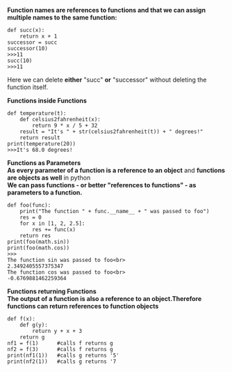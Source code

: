 **Function names are references to functions and that we can assign multiple names to the same function:<br>**
```
def succ(x):
    return x + 1 
successor = succ
successor(10)
>>>11
succ(10)
>>>11
```
Here we can delete **either** "succ" **or** "successor" without deleting the function itself. <br>

**Functions inside Functions**<br>
```
def temperature(t):
    def celsius2fahrenheit(x):
        return 9 * x / 5 + 32    
    result = "It's " + str(celsius2fahrenheit(t)) + " degrees!"
    return result
print(temperature(20))
>>>It's 68.0 degrees!
```
**Functions as Parameters**<br>
**As every parameter of a function is a reference to an object** and **functions are objects as well** in python<br>
**We can pass functions - or better "references to functions" - as parameters to a function.**<br>
```
def foo(func):
    print("The function " + func.__name__ + " was passed to foo")
    res = 0
    for x in [1, 2, 2.5]:
        res += func(x)
    return res
print(foo(math.sin))
print(foo(math.cos))
>>> 
The function sin was passed to foo<br>
2.3492405557375347
The function cos was passed to foo<br>
-0.6769881462259364
```
**Functions returning Functions**<br>
**The output of a function is also a reference to an object.Therefore functions can return references to function objects**<br>
```
def f(x):
    def g(y):
        return y + x + 3 
    return g
nf1 = f(1)      #calls f returns g
nf2 = f(3)      #calls f returns g
print(nf1(1))   #calls g returns '5'
print(nf2(1))   #calls g returns '7
```


